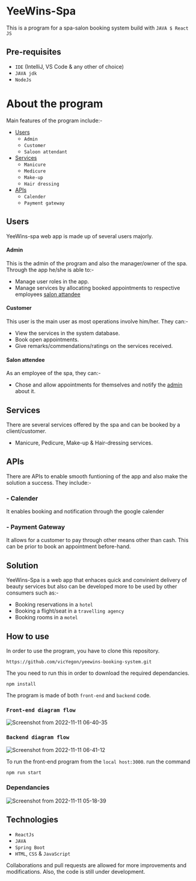 # YeeWins-Spa
This is a program for a spa-salon booking system build with `JAVA $ React JS`

## Pre-requisites
- `IDE` (IntelliJ, VS Code & any other of choice)
- `JAVA jdk`
- `NodeJs`

# About the program
Main features of the program include:-
- [Users](#users)
  - `Admin`
  - `Customer`
  - `Saloon attendant`
- [Services](#services)
  - `Manicure`
  - `Medicure`
  - `Make-up`
  - `Hair dressing`
- [APIs](#APIs)
  - `Calender`
  - `Payment gateway`

## Users
YeeWins-spa web app is made up of several users majorly.
#### Admin
This is the admin of the program and also the manager/owner of the spa. Through the app he/she is able to:- 
- Manage user roles in the app. 
- Manage services by allocating booked appointments to respective employees [salon attandee](#salon-attendee)

#### Customer
This user is the main user as most operations involve him/her. They can:- 
- View the services in the system database.
- Book open appointments.
- Give remarks/commendations/ratings on the services received. 

#### Salon attendee
As an employee of the spa, they can:-
- Chose and allow appointments for themselves and notify the [admin](#admin) about it.

## Services
There are several services offered by the spa and can be booked by a client/customer.
 - Manicure, Pedicure, Make-up & Hair-dressing services.

## APIs
There are APIs to enable smooth funtioning of the app and also make the solution a success. They include:-
 ### - Calender
   It enables booking and notification through the google calender
 
 ### - Payment Gateway
   It allows for a customer to pay through other means other than cash. This can be prior to book an appointment before-hand.

## Solution
YeeWins-Spa is a web app that enhaces quick and convinient delivery of beauty services but also can be developed more to be used by other consumers 
such as:-

  - Booking reservations in a `hotel`
  - Booking a flight/seat in a `travelling agency`
  - Booking rooms in a `motel`

## How to use
In order to use the program, you have to clone this repository. 
```
https://github.com/vicYegon/yeewins-booking-system.git
```
The you need to run this in order to download the required dependancies.
```
npm install
```

The program is made of both `front-end` and `backend` code.
### `Front-end diagram flow`
![Screenshot from 2022-11-11 06-40-35](https://user-images.githubusercontent.com/84603202/201258728-0186a177-e200-4ee9-a32c-e4120d6eb9f3.png)

### `Backend diagram flow`
![Screenshot from 2022-11-11 06-41-12](https://user-images.githubusercontent.com/84603202/201258650-421b8b71-c086-4d05-954b-b7c8d2400211.png)

To run the front-end program from the `local host:3000`. run the command
```
npm run start
```
### Dependancies
![Screenshot from 2022-11-11 05-18-39](https://user-images.githubusercontent.com/84603202/201248555-75ab375d-a7f2-4672-ae64-28f5e22c909a.png)

## Technologies
- `ReactJs`
- `JAVA`
- `Spring Boot`
- `HTML`, `CSS` & `JavaScript`

Collaborations and pull requests are allowed for more improvements and modifications. Also, the code is still under development.
